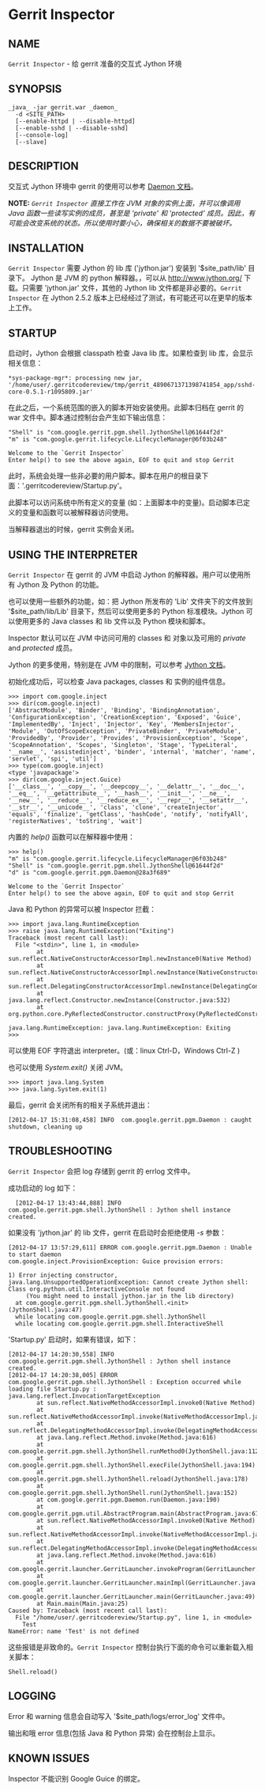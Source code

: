 # Gerrit Inspector

## NAME
`Gerrit Inspector` - 给 gerrit 准备的交互式 Jython 环境

## SYNOPSIS
```
_java_ -jar gerrit.war _daemon_
  -d <SITE_PATH>
  [--enable-httpd | --disable-httpd]
  [--enable-sshd | --disable-sshd]
  [--console-log]
  [--slave]
```

## DESCRIPTION
交互式 Jython 环境中 gerrit 的使用可以参考 [Daemon 文档](pgm-daemon.md)。

**NOTE:**
*`Gerrit Inspector` 直接工作在 JVM 对象的实例上面，并可以像调用 Java 函数一些读写实例的成员，甚至是 'private' 和 'protected' 成员。因此，有可能会改变系统的状态。所以使用时要小心，确保相关的数据不要被破坏。*

## INSTALLATION

`Gerrit Inspector` 需要 Jython 的 lib 库 ('jython.jar') 安装到 '$site_path/lib' 目录下。
Jython 是 JVM 的 python 解释器。，可以从 http://www.jython.org/ 下载。只需要 'jython.jar' 文件，其他的 Jython lib 文件都是非必要的。`Gerrit Inspector` 在 Jython 2.5.2 版本上已经经过了测试，有可能还可以在更早的版本上工作。

## STARTUP

启动时，Jython 会根据 classpath 检查 Java lib 库。如果检查到 lib 库，会显示相关信息：

```
*sys-package-mgr*: processing new jar, '/home/user/.gerritcodereview/tmp/gerrit_4890671371398741854_app/sshd-core-0.5.1-r1095809.jar'
```

在此之后，一个系统范围的嵌入的脚本开始安装使用。此脚本归档在 gerrit 的 war 文件中。脚本通过控制台会产生如下输出信息：

```
"Shell" is "com.google.gerrit.pgm.shell.JythonShell@61644f2d"
"m" is "com.google.gerrit.lifecycle.LifecycleManager@6f03b248"

Welcome to the `Gerrit Inspector`
Enter help() to see the above again, EOF to quit and stop Gerrit
```

此时，系统会处理一些非必要的用户脚本。脚本在用户的根目录下面：'.gerritcodereview/Startup.py'。

此脚本可以访问系统中所有定义的变量 (如：上面脚本中的变量)。启动脚本已定义的变量和函数可以被解释器访问使用。

当解释器退出的时候，gerrit 实例会关闭。

## USING THE INTERPRETER

`Gerrit Inspector` 在 gerrit 的 JVM 中启动 Jython 的解释器。用户可以使用所有 Jython 及 Python 的功能。

也可以使用一些额外的功能，如：把 Jython 所发布的 'Lib' 文件夹下的文件放到 '$site_path/lib/Lib' 目录下，然后可以使用更多的 Python 标准模块。Jython 可以使用更多的 Java classes 和 lib 文件以及 Python 模块和脚本。

Inspector 默认可以在 JVM 中访问可用的 classes 和 对象以及可用的 *private* and *protected* 成员。

Jython 的更多使用，特别是在 JVM 中的限制，可以参考 [Jython 文档](http://www.jython.org/)。

初始化成功后，可以检查 Java packages, classes 和 实例的组件信息。

```
>>> import com.google.inject
>>> dir(com.google.inject)
['AbstractModule', 'Binder', 'Binding', 'BindingAnnotation', 'ConfigurationException', 'CreationException', 'Exposed', 'Guice', 'ImplementedBy', 'Inject', 'Injector', 'Key', 'MembersInjector', 'Module', 'OutOfScopeException', 'PrivateBinder', 'PrivateModule', 'ProvidedBy', 'Provider', 'Provides', 'ProvisionException', 'Scope', 'ScopeAnnotation', 'Scopes', 'Singleton', 'Stage', 'TypeLiteral', '__name__', 'assistedinject', 'binder', 'internal', 'matcher', 'name', 'servlet', 'spi', 'util']
>>> type(com.google.inject)
<type 'javapackage'>
>>> dir(com.google.inject.Guice)
['__class__', '__copy__', '__deepcopy__', '__delattr__', '__doc__',
'__eq__', '__getattribute__', '__hash__', '__init__', '__ne__',
'__new__', '__reduce__', '__reduce_ex__', '__repr__', '__setattr__',
'__str__', '__unicode__', 'class', 'clone', 'createInjector',
'equals', 'finalize', 'getClass', 'hashCode', 'notify', 'notifyAll',
'registerNatives', 'toString', 'wait']
```

内置的 *help()* 函数可以在解释器中使用：

```
>>> help()
"m" is "com.google.gerrit.lifecycle.LifecycleManager@6f03b248"
"Shell" is "com.google.gerrit.pgm.shell.JythonShell@61644f2d"
"d" is "com.google.gerrit.pgm.Daemon@28a3f689"

Welcome to the `Gerrit Inspector`
Enter help() to see the above again, EOF to quit and stop Gerrit
```

Java 和 Python 的异常可以被 Inspector 拦截：
```
>>> import java.lang.RuntimeException
>>> raise java.lang.RuntimeException("Exiting")
Traceback (most recent call last):
  File "<stdin>", line 1, in <module>
        at sun.reflect.NativeConstructorAccessorImpl.newInstance0(Native Method)
        at sun.reflect.NativeConstructorAccessorImpl.newInstance(NativeConstructorAccessorImpl.java:57)
        at sun.reflect.DelegatingConstructorAccessorImpl.newInstance(DelegatingConstructorAccessorImpl.java:45)
        at java.lang.reflect.Constructor.newInstance(Constructor.java:532)
        at org.python.core.PyReflectedConstructor.constructProxy(PyReflectedConstructor.java:210)

java.lang.RuntimeException: java.lang.RuntimeException: Exiting
>>>
```

可以使用 EOF 字符退出 interpreter。(或：linux Ctrl-D，Windows Ctrl-Z )

也可以使用 *System.exit()* 关闭 JVM。

```
>>> import java.lang.System
>>> java.lang.System.exit(1)
```

最后，gerrit 会关闭所有的相关子系统并退出：

```
[2012-04-17 15:31:08,458] INFO  com.google.gerrit.pgm.Daemon : caught shutdown, cleaning up
```

## TROUBLESHOOTING

`Gerrit Inspector` 会把 log 存储到 gerrit 的 errlog 文件中。

成功启动的 log 如下：

```
  [2012-04-17 13:43:44,888] INFO  com.google.gerrit.pgm.shell.JythonShell : Jython shell instance created.
```

如果没有 'jython.jar' 的 lib 文件，gerrit 在启动时会拒绝使用 *-s* 参数：

```
[2012-04-17 13:57:29,611] ERROR com.google.gerrit.pgm.Daemon : Unable to start daemon
com.google.inject.ProvisionException: Guice provision errors:

1) Error injecting constructor, java.lang.UnsupportedOperationException: Cannot create Jython shell: Class org.python.util.InteractiveConsole not found
     (You might need to install jython.jar in the lib directory)
  at com.google.gerrit.pgm.shell.JythonShell.<init>(JythonShell.java:47)
  while locating com.google.gerrit.pgm.shell.JythonShell
  while locating com.google.gerrit.pgm.shell.InteractiveShell
```

'Startup.py' 启动时，如果有错误，如下：

```
[2012-04-17 14:20:30,558] INFO  com.google.gerrit.pgm.shell.JythonShell : Jython shell instance created.
[2012-04-17 14:20:38,005] ERROR com.google.gerrit.pgm.shell.JythonShell : Exception occurred while loading file Startup.py :
java.lang.reflect.InvocationTargetException
        at sun.reflect.NativeMethodAccessorImpl.invoke0(Native Method)
        at sun.reflect.NativeMethodAccessorImpl.invoke(NativeMethodAccessorImpl.java:57)
        at sun.reflect.DelegatingMethodAccessorImpl.invoke(DelegatingMethodAccessorImpl.java:43)
        at java.lang.reflect.Method.invoke(Method.java:616)
        at com.google.gerrit.pgm.shell.JythonShell.runMethod0(JythonShell.java:112)
        at com.google.gerrit.pgm.shell.JythonShell.execFile(JythonShell.java:194)
        at com.google.gerrit.pgm.shell.JythonShell.reload(JythonShell.java:178)
        at com.google.gerrit.pgm.shell.JythonShell.run(JythonShell.java:152)
        at com.google.gerrit.pgm.Daemon.run(Daemon.java:190)
        at com.google.gerrit.pgm.util.AbstractProgram.main(AbstractProgram.java:67)
        at sun.reflect.NativeMethodAccessorImpl.invoke0(Native Method)
        at sun.reflect.NativeMethodAccessorImpl.invoke(NativeMethodAccessorImpl.java:57)
        at sun.reflect.DelegatingMethodAccessorImpl.invoke(DelegatingMethodAccessorImpl.java:43)
        at java.lang.reflect.Method.invoke(Method.java:616)
        at com.google.gerrit.launcher.GerritLauncher.invokeProgram(GerritLauncher.java:167)
        at com.google.gerrit.launcher.GerritLauncher.mainImpl(GerritLauncher.java:91)
        at com.google.gerrit.launcher.GerritLauncher.main(GerritLauncher.java:49)
        at Main.main(Main.java:25)
Caused by: Traceback (most recent call last):
  File "/home/user/.gerritcodereview/Startup.py", line 1, in <module>
    Test
NameError: name 'Test' is not defined
```

这些报错是非致命的。`Gerrit Inspector` 控制台执行下面的命令可以重新载入相关脚本：

```
Shell.reload()
```

## LOGGING

Error 和 warning 信息会自动写入 '$site_path/logs/error_log' 文件中。

输出和哦 error 信息(包括 Java 和 Python 异常) 会在控制台上显示。

## KNOWN ISSUES
Inspector 不能识别 Google Guice 的绑定。

